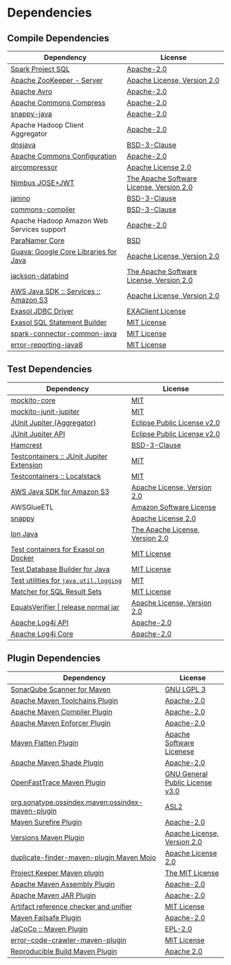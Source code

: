 <!-- @formatter:off -->
# Dependencies

## Compile Dependencies

| Dependency                                  | License                                       |
| ------------------------------------------- | --------------------------------------------- |
| [Spark Project SQL][0]                      | [Apache-2.0][1]                               |
| [Apache ZooKeeper - Server][2]              | [Apache License, Version 2.0][3]              |
| [Apache Avro][4]                            | [Apache-2.0][3]                               |
| [Apache Commons Compress][5]                | [Apache-2.0][3]                               |
| [snappy-java][6]                            | [Apache-2.0][7]                               |
| Apache Hadoop Client Aggregator             | [Apache-2.0][3]                               |
| [dnsjava][8]                                | [BSD-3-Clause][9]                             |
| [Apache Commons Configuration][10]          | [Apache-2.0][3]                               |
| [aircompressor][11]                         | [Apache License 2.0][7]                       |
| [Nimbus JOSE+JWT][12]                       | [The Apache Software License, Version 2.0][3] |
| [janino][13]                                | [BSD-3-Clause][14]                            |
| [commons-compiler][15]                      | [BSD-3-Clause][14]                            |
| Apache Hadoop Amazon Web Services support   | [Apache-2.0][3]                               |
| [ParaNamer Core][16]                        | [BSD][17]                                     |
| [Guava: Google Core Libraries for Java][18] | [Apache License, Version 2.0][19]             |
| [jackson-databind][20]                      | [The Apache Software License, Version 2.0][3] |
| [AWS Java SDK :: Services :: Amazon S3][21] | [Apache License, Version 2.0][22]             |
| [Exasol JDBC Driver][23]                    | [EXAClient License][24]                       |
| [Exasol SQL Statement Builder][25]          | [MIT License][26]                             |
| [spark-connector-common-java][27]           | [MIT License][28]                             |
| [error-reporting-java8][29]                 | [MIT License][30]                             |

## Test Dependencies

| Dependency                                      | License                              |
| ----------------------------------------------- | ------------------------------------ |
| [mockito-core][31]                              | [MIT][32]                            |
| [mockito-junit-jupiter][31]                     | [MIT][32]                            |
| [JUnit Jupiter (Aggregator)][33]                | [Eclipse Public License v2.0][34]    |
| [JUnit Jupiter API][33]                         | [Eclipse Public License v2.0][34]    |
| [Hamcrest][35]                                  | [BSD-3-Clause][36]                   |
| [Testcontainers :: JUnit Jupiter Extension][37] | [MIT][38]                            |
| [Testcontainers :: Localstack][37]              | [MIT][38]                            |
| [AWS Java SDK for Amazon S3][21]                | [Apache License, Version 2.0][22]    |
| AWSGlueETL                                      | [Amazon Software License][39]        |
| [snappy][40]                                    | [Apache License 2.0][1]              |
| [Ion Java][41]                                  | [The Apache License, Version 2.0][3] |
| [Test containers for Exasol on Docker][42]      | [MIT License][43]                    |
| [Test Database Builder for Java][44]            | [MIT License][45]                    |
| [Test utilities for `java.util.logging`][46]    | [MIT][32]                            |
| [Matcher for SQL Result Sets][47]               | [MIT License][48]                    |
| [EqualsVerifier \| release normal jar][49]      | [Apache License, Version 2.0][3]     |
| [Apache Log4j API][50]                          | [Apache-2.0][3]                      |
| [Apache Log4j Core][51]                         | [Apache-2.0][3]                      |

## Plugin Dependencies

| Dependency                                              | License                               |
| ------------------------------------------------------- | ------------------------------------- |
| [SonarQube Scanner for Maven][52]                       | [GNU LGPL 3][53]                      |
| [Apache Maven Toolchains Plugin][54]                    | [Apache-2.0][3]                       |
| [Apache Maven Compiler Plugin][55]                      | [Apache-2.0][3]                       |
| [Apache Maven Enforcer Plugin][56]                      | [Apache-2.0][3]                       |
| [Maven Flatten Plugin][57]                              | [Apache Software Licenese][3]         |
| [Apache Maven Shade Plugin][58]                         | [Apache-2.0][3]                       |
| [OpenFastTrace Maven Plugin][59]                        | [GNU General Public License v3.0][60] |
| [org.sonatype.ossindex.maven:ossindex-maven-plugin][61] | [ASL2][19]                            |
| [Maven Surefire Plugin][62]                             | [Apache-2.0][3]                       |
| [Versions Maven Plugin][63]                             | [Apache License, Version 2.0][3]      |
| [duplicate-finder-maven-plugin Maven Mojo][64]          | [Apache License 2.0][1]               |
| [Project Keeper Maven plugin][65]                       | [The MIT License][66]                 |
| [Apache Maven Assembly Plugin][67]                      | [Apache-2.0][3]                       |
| [Apache Maven JAR Plugin][68]                           | [Apache-2.0][3]                       |
| [Artifact reference checker and unifier][69]            | [MIT License][70]                     |
| [Maven Failsafe Plugin][71]                             | [Apache-2.0][3]                       |
| [JaCoCo :: Maven Plugin][72]                            | [EPL-2.0][73]                         |
| [error-code-crawler-maven-plugin][74]                   | [MIT License][75]                     |
| [Reproducible Build Maven Plugin][76]                   | [Apache 2.0][19]                      |

[0]: https://spark.apache.org/
[1]: http://www.apache.org/licenses/LICENSE-2.0.html
[2]: http://zookeeper.apache.org/zookeeper
[3]: https://www.apache.org/licenses/LICENSE-2.0.txt
[4]: https://avro.apache.org
[5]: https://commons.apache.org/proper/commons-compress/
[6]: https://github.com/xerial/snappy-java
[7]: https://www.apache.org/licenses/LICENSE-2.0.html
[8]: https://github.com/dnsjava/dnsjava
[9]: https://opensource.org/licenses/BSD-3-Clause
[10]: https://commons.apache.org/proper/commons-configuration/
[11]: https://github.com/airlift/aircompressor
[12]: https://bitbucket.org/connect2id/nimbus-jose-jwt
[13]: http://janino-compiler.github.io/janino/
[14]: https://spdx.org/licenses/BSD-3-Clause.html
[15]: http://janino-compiler.github.io/commons-compiler/
[16]: https://github.com/paul-hammant/paranamer/paranamer
[17]: LICENSE.txt
[18]: https://github.com/google/guava
[19]: http://www.apache.org/licenses/LICENSE-2.0.txt
[20]: https://github.com/FasterXML/jackson
[21]: https://aws.amazon.com/sdkforjava
[22]: https://aws.amazon.com/apache2.0
[23]: http://www.exasol.com/
[24]: https://repo1.maven.org/maven2/com/exasol/exasol-jdbc/24.2.0/exasol-jdbc-24.2.0-license.txt
[25]: https://github.com/exasol/sql-statement-builder/
[26]: https://github.com/exasol/sql-statement-builder/blob/main/LICENSE
[27]: https://github.com/exasol/spark-connector-common-java/
[28]: https://github.com/exasol/spark-connector-common-java/blob/main/LICENSE
[29]: https://github.com/exasol/error-reporting-java/
[30]: https://github.com/exasol/error-reporting-java/blob/main/LICENSE
[31]: https://github.com/mockito/mockito
[32]: https://opensource.org/licenses/MIT
[33]: https://junit.org/junit5/
[34]: https://www.eclipse.org/legal/epl-v20.html
[35]: http://hamcrest.org/JavaHamcrest/
[36]: https://raw.githubusercontent.com/hamcrest/JavaHamcrest/master/LICENSE
[37]: https://java.testcontainers.org
[38]: http://opensource.org/licenses/MIT
[39]: http://aws.amazon.com/asl/
[40]: http://github.com/dain/snappy
[41]: https://github.com/amazon-ion/ion-java/
[42]: https://github.com/exasol/exasol-testcontainers/
[43]: https://github.com/exasol/exasol-testcontainers/blob/main/LICENSE
[44]: https://github.com/exasol/test-db-builder-java/
[45]: https://github.com/exasol/test-db-builder-java/blob/main/LICENSE
[46]: https://github.com/exasol/java-util-logging-testing/
[47]: https://github.com/exasol/hamcrest-resultset-matcher/
[48]: https://github.com/exasol/hamcrest-resultset-matcher/blob/main/LICENSE
[49]: https://www.jqno.nl/equalsverifier
[50]: https://logging.apache.org/log4j/2.x/log4j/log4j-api/
[51]: https://logging.apache.org/log4j/2.x/log4j/log4j-core/
[52]: http://sonarsource.github.io/sonar-scanner-maven/
[53]: http://www.gnu.org/licenses/lgpl.txt
[54]: https://maven.apache.org/plugins/maven-toolchains-plugin/
[55]: https://maven.apache.org/plugins/maven-compiler-plugin/
[56]: https://maven.apache.org/enforcer/maven-enforcer-plugin/
[57]: https://www.mojohaus.org/flatten-maven-plugin/
[58]: https://maven.apache.org/plugins/maven-shade-plugin/
[59]: https://github.com/itsallcode/openfasttrace-maven-plugin
[60]: https://www.gnu.org/licenses/gpl-3.0.html
[61]: https://sonatype.github.io/ossindex-maven/maven-plugin/
[62]: https://maven.apache.org/surefire/maven-surefire-plugin/
[63]: https://www.mojohaus.org/versions/versions-maven-plugin/
[64]: https://basepom.github.io/duplicate-finder-maven-plugin
[65]: https://github.com/exasol/project-keeper/
[66]: https://github.com/exasol/project-keeper/blob/main/LICENSE
[67]: https://maven.apache.org/plugins/maven-assembly-plugin/
[68]: https://maven.apache.org/plugins/maven-jar-plugin/
[69]: https://github.com/exasol/artifact-reference-checker-maven-plugin/
[70]: https://github.com/exasol/artifact-reference-checker-maven-plugin/blob/main/LICENSE
[71]: https://maven.apache.org/surefire/maven-failsafe-plugin/
[72]: https://www.jacoco.org/jacoco/trunk/doc/maven.html
[73]: https://www.eclipse.org/legal/epl-2.0/
[74]: https://github.com/exasol/error-code-crawler-maven-plugin/
[75]: https://github.com/exasol/error-code-crawler-maven-plugin/blob/main/LICENSE
[76]: http://zlika.github.io/reproducible-build-maven-plugin
